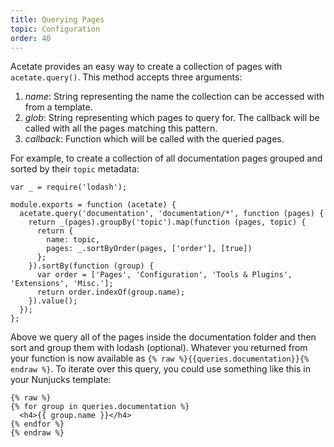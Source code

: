 ```yaml
---
title: Querying Pages
topic: Configuration
order: 40
---
```


Acetate provides an easy way to create a collection of pages with `acetate.query()`. This method accepts three arguments:

1. *name*: String representing the name the collection can be accessed with from a template.
2. *glob*: String representing which pages to query for. The callback will be called with all the pages matching this pattern.
3. *callback*: Function which will be called with the queried pages.

For example, to create a collection of all documentation pages grouped and sorted by their `topic` metadata:

```
var _ = require('lodash');

module.exports = function (acetate) {
  acetate.query('documentation', 'documentation/*', function (pages) {
    return _(pages).groupBy('topic').map(function (pages, topic) {
      return {
        name: topic,
        pages: _.sortByOrder(pages, ['order'], [true])
      };
    }).sortBy(function (group) {
      var order = ['Pages', 'Configuration', 'Tools & Plugins', 'Extensions', 'Misc.'];
      return order.indexOf(group.name);
    }).value();
  });
};
```

Above we query all of the pages inside the documentation folder and then sort and group them with lodash (optional). Whatever you returned from your function is now available as `{% raw %}{{queries.documentation}}{% endraw %}`. To iterate over this query, you could use something like this in your Nunjucks template:

```
{% raw %}
{% for group in queries.documentation %}
  <h4>{{ group.name }}</h4>
{% endfor %}
{% endraw %}
```
